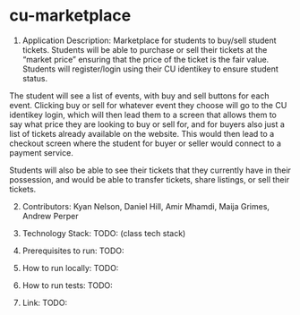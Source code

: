 # cu-marketplace
1. Application Description:
  Marketplace for students to buy/sell student tickets. Students will be able to purchase or sell their tickets at the “market price” ensuring that the price of the ticket is the fair value. Students will register/login using their CU identikey to ensure student status.

  The student will see a list of events, with buy and sell buttons for each event. Clicking buy or sell for whatever event they choose will go to the CU identikey login, which will then lead them to a screen that allows them to say what price they are looking to buy or sell for, and for buyers also just a list of tickets already available on the website. This would then lead to a checkout screen where the student for buyer or seller would connect to a payment service.

  Students will also be able to see their tickets that they currently have in their possession, and would be able to transfer tickets, share listings, or sell their tickets.

2. Contributors:
  Kyan Nelson, Daniel Hill, Amir Mhamdi, Maija Grimes, Andrew Perper

3. Technology Stack:
  TODO: (class tech stack)
4. Prerequisites to run:
  TODO:
5. How to run locally:
  TODO:
6. How to run tests:
  TODO:
7. Link:
  TODO:

